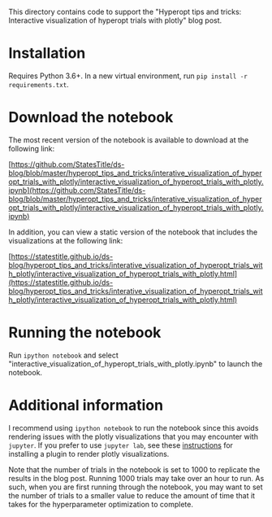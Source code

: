 This directory contains code to support the "Hyperopt tips and tricks: Interactive visualization of hyperopt trials with plotly" blog post.

# Installation
Requires Python 3.6+. In a new virtual environment, run `pip install -r requirements.txt`.

# Download the notebook
The most recent version of the notebook is available to download at the following link:

[https://github.com/StatesTitle/ds-blog/blob/master/hyperopt_tips_and_tricks/interative_visualization_of_hyperopt_trials_with_plotly/interactive_visualization_of_hyperopt_trials_with_plotly.ipynb](https://github.com/StatesTitle/ds-blog/blob/master/hyperopt_tips_and_tricks/interative_visualization_of_hyperopt_trials_with_plotly/interactive_visualization_of_hyperopt_trials_with_plotly.ipynb)

In addition, you can view a static version of the notebook that includes the visualizations at the following link:

[https://statestitle.github.io/ds-blog/hyperopt_tips_and_tricks/interative_visualization_of_hyperopt_trials_with_plotly/interactive_visualization_of_hyperopt_trials_with_plotly.html](https://statestitle.github.io/ds-blog/hyperopt_tips_and_tricks/interative_visualization_of_hyperopt_trials_with_plotly/interactive_visualization_of_hyperopt_trials_with_plotly.html)

# Running the notebook
Run `ipython notebook` and select "interactive_visualization_of_hyperopt_trials_with_plotly.ipynb" to launch the notebook.

# Additional information
I recommend using `ipython notebook` to run the notebook since this avoids rendering issues with the plotly visualizations that you may encounter with `jupyter`. If you prefer to use `jupyter lab`, see these [instructions](https://plotly.com/python/getting-started/#jupyterlab-support-python-35) for installing a plugin to render plotly visualizations.

Note that the number of trials in the notebook is set to 1000 to replicate the results in the blog post. Running 1000 trials may take over an hour to run. As such, when you are first running through the notebook, you may want to set the number of trials to a smaller value to reduce the amount of time that it takes for the hyperparameter optimization to complete.
